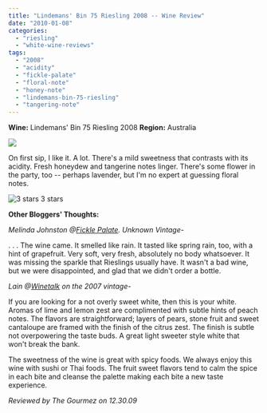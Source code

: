 ```yaml
---
title: "Lindemans' Bin 75 Riesling 2008 -- Wine Review"
date: "2010-01-08"
categories:
  - "riesling"
  - "white-wine-reviews"
tags:
  - "2008"
  - "acidity"
  - "fickle-palate"
  - "floral-note"
  - "honey-note"
  - "lindemans-bin-75-riesling"
  - "tangering-note"
---
```


**Wine:** Lindemans' Bin 75 Riesling 2008 **Region:** Australia

![](http://www.rebeccagomezfarrell.com/gourmez/photos/lindemansbin.jpg)

On first sip, I like it. A lot. There's a mild sweetness that contrasts with its acidity. Fresh honeydew and tangerine notes linger. There's some flower in the party, too -- perhaps lavender, but I'm no expert at guessing floral notes.




<div class="caption">

![3 stars](http://www.rebeccagomezfarrell.com/wp-content/uploads/2009/02/rating_avocado1.gif "rating_avocado1") 3 stars</div>


**Other Bloggers' Thoughts:**

_Melinda Johnston @[Fickle Palate](http://www.ficklepalate.com/2008/lindemans-bin-75-reisling/). Unknown Vintage-_

. . . The wine came. It smelled like rain. It tasted like spring rain, too, with a hint of grapefruit. Very soft, very fresh, absolutely no body whatsoever. It was missing the sparkle that Rieslings usually have. It wasn't a bad wine, but we were disappointed, and glad that we didn't order a bottle.

_Lain @[Winetalk](http://winetalk.org/2009/01/28/2007-lindemans-bin-75-riesling-australia-8.aspx) on the 2007 vintage-_

If you are looking for a not overly sweet white, then this is your white. Aromas of lime and lemon zest are complimented with subtle hints of peach notes. The flavors are straightforward; layers of pears, stone fruit and sweet cantaloupe are framed with the finish of the citrus zest. The finish is subtle not overpowering the taste buds. A great light sweeter style white that won't break the bank.

The sweetness of the wine is great with spicy foods. We always enjoy this wine with sushi or Thai foods. The fruit sweet flavors tend to calm the spice in each bite and cleanse the palette making each bite a new taste experience.

_Reviewed by The Gourmez on 12.30.09_
